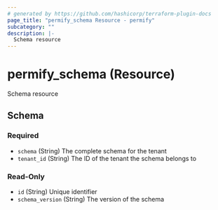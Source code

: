 ```yaml
---
# generated by https://github.com/hashicorp/terraform-plugin-docs
page_title: "permify_schema Resource - permify"
subcategory: ""
description: |-
  Schema resource
---
```


# permify_schema (Resource)

Schema resource



<!-- schema generated by tfplugindocs -->
## Schema

### Required

- `schema` (String) The complete schema for the tenant
- `tenant_id` (String) The ID of the tenant the schema belongs to

### Read-Only

- `id` (String) Unique identifier
- `schema_version` (String) The version of the schema
